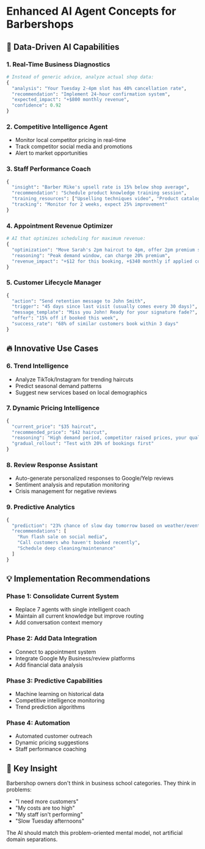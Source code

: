# Enhanced AI Agent Concepts for Barbershops

## 🎯 **Data-Driven AI Capabilities**

### **1. Real-Time Business Diagnostics**
```python
# Instead of generic advice, analyze actual shop data:
{
  "analysis": "Your Tuesday 2-4pm slot has 40% cancellation rate",
  "recommendation": "Implement 24-hour confirmation system",
  "expected_impact": "+$800 monthly revenue",
  "confidence": 0.92
}
```

### **2. Competitive Intelligence Agent**
- Monitor local competitor pricing in real-time
- Track competitor social media and promotions
- Alert to market opportunities

### **3. Staff Performance Coach**
```python
{
  "insight": "Barber Mike's upsell rate is 15% below shop average",
  "recommendation": "Schedule product knowledge training session",
  "training_resources": ["Upselling techniques video", "Product catalog"],
  "tracking": "Monitor for 2 weeks, expect 25% improvement"
}
```

### **4. Appointment Revenue Optimizer**
```python
# AI that optimizes scheduling for maximum revenue:
{
  "optimization": "Move Sarah's 2pm haircut to 4pm, offer 2pm premium slot",
  "reasoning": "Peak demand window, can charge 20% premium",
  "revenue_impact": "+$12 for this booking, +$340 monthly if applied consistently"
}
```

### **5. Customer Lifecycle Manager**
```python
{
  "action": "Send retention message to John Smith",
  "trigger": "45 days since last visit (usually comes every 30 days)",
  "message_template": "Miss you John! Ready for your signature fade?",
  "offer": "15% off if booked this week",
  "success_rate": "68% of similar customers book within 3 days"
}
```

## 🔥 **Innovative Use Cases**

### **6. Trend Intelligence**
- Analyze TikTok/Instagram for trending haircuts
- Predict seasonal demand patterns
- Suggest new services based on local demographics

### **7. Dynamic Pricing Intelligence**
```python
{
  "current_price": "$35 haircut",
  "recommended_price": "$42 haircut", 
  "reasoning": "High demand period, competitor raised prices, your quality scores justify premium",
  "gradual_rollout": "Test with 20% of bookings first"
}
```

### **8. Review Response Assistant**
- Auto-generate personalized responses to Google/Yelp reviews
- Sentiment analysis and reputation monitoring
- Crisis management for negative reviews

### **9. Predictive Analytics**
```python
{
  "prediction": "23% chance of slow day tomorrow based on weather/events",
  "recommendations": [
    "Run flash sale on social media",
    "Call customers who haven't booked recently",
    "Schedule deep cleaning/maintenance"
  ]
}
```

## 💡 **Implementation Recommendations**

### **Phase 1: Consolidate Current System**
- Replace 7 agents with single intelligent coach
- Maintain all current knowledge but improve routing
- Add conversation context memory

### **Phase 2: Add Data Integration**
- Connect to appointment system
- Integrate Google My Business/review platforms
- Add financial data analysis

### **Phase 3: Predictive Capabilities**
- Machine learning on historical data
- Competitive intelligence monitoring
- Trend prediction algorithms

### **Phase 4: Automation**
- Automated customer outreach
- Dynamic pricing suggestions
- Staff performance coaching

## 🎯 **Key Insight**
Barbershop owners don't think in business school categories. They think in problems:
- "I need more customers"
- "My costs are too high" 
- "My staff isn't performing"
- "Slow Tuesday afternoons"

The AI should match this problem-oriented mental model, not artificial domain separations.